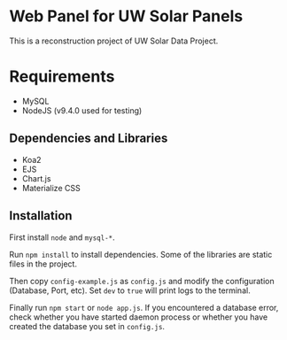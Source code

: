 # Web Panel for UW Solar Panels
This is a reconstruction project of UW Solar Data Project.

# Requirements
- MySQL
- NodeJS (v9.4.0 used for testing)

## Dependencies and Libraries
- Koa2
- EJS
- Chart.js
- Materialize CSS

## Installation
First install `node` and `mysql-*`.

Run `npm install` to install dependencies. Some of the
libraries are static files in the project.

Then copy `config-example.js` as `config.js` and modify
the configuration (Database, Port, etc). Set `dev` to `true` will
print logs to the terminal.

Finally run `npm start` or `node app.js`. If you encountered a database error, check whether you have started
daemon process or whether you have created the database you set in `config.js`.
